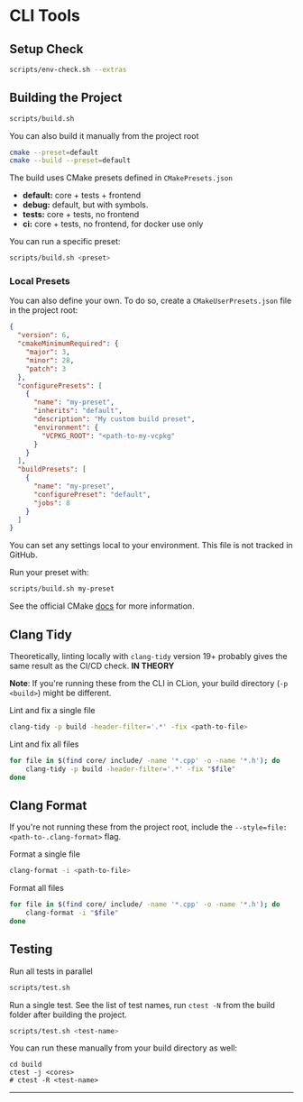# CLI Tools

## Setup Check
```bash
scripts/env-check.sh --extras
```

## Building the Project
```bash
scripts/build.sh
```

You can also build it manually from the project root
```bash
cmake --preset=default
cmake --build --preset=default
```

The build uses CMake presets defined in `CMakePresets.json`
- **default:** core + tests + frontend
- **debug:** default, but with symbols.
- **tests:** core + tests, no frontend
- **ci:** core + tests, no frontend, for docker use only

You can run a specific preset:
```bash
scripts/build.sh <preset>
```

### Local Presets
You can also define your own. To do so, create a `CMakeUserPresets.json` file in the project root:
```json
{
  "version": 6,
  "cmakeMinimumRequired": {
    "major": 3,
    "minor": 28,
    "patch": 3
  },
  "configurePresets": [
    {
      "name": "my-preset",
      "inherits": "default",
      "description": "My custom build preset",
      "environment": {
        "VCPKG_ROOT": "<path-to-my-vcpkg"
      }
    }
  ],
  "buildPresets": [
    {
      "name": "my-preset",
      "configurePreset": "default",
      "jobs": 8
    }
  ]
}
```

You can set any settings local to your environment. This file is not tracked in GitHub.

Run your preset with:
```bash
scripts/build.sh my-preset
```

See the official CMake [docs](https://cmake.org/cmake/help/latest/manual/cmake-presets.7.html) for more information.

## Clang Tidy
Theoretically, linting locally with `clang-tidy` version 19+ probably gives the same result as the CI/CD check. **IN THEORY**

**Note**: If you're running these from the CLI in CLion, your build directory (`-p <build>`) might be different.

Lint and fix a single file
```bash
clang-tidy -p build -header-filter='.*' -fix <path-to-file>
```

Lint and fix all files
```bash
for file in $(find core/ include/ -name '*.cpp' -o -name '*.h'); do
	clang-tidy -p build -header-filter='.*' -fix "$file"
done
```

## Clang Format
If you're not running these from the project root, include the `--style=file:<path-to-.clang-format>` flag.

Format a single file
```bash
clang-format -i <path-to-file>
```

Format all files
```bash
for file in $(find core/ include/ -name '*.cpp' -o -name '*.h'); do
	clang-format -i "$file"
done
```

## Testing
Run all tests in parallel
```bash
scripts/test.sh
```

Run a single test. See the list of test names, run `ctest -N` from the build folder after building the project.
```bash
scripts/test.sh <test-name>
```

You can run these manually from your build directory as well:
```
cd build
ctest -j <cores>
# ctest -R <test-name>
```

---
